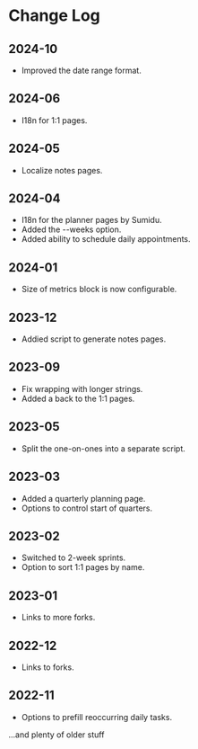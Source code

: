 # Change Log

## 2024-10
- Improved the date range format.

## 2024-06
- I18n for 1:1 pages.

## 2024-05
- Localize notes pages.

## 2024-04
- I18n for the planner pages by Sumidu.
- Added the --weeks option.
- Added ability to schedule daily appointments.

## 2024-01
- Size of metrics block is now configurable.

## 2023-12
- Addied script to generate notes pages.

## 2023-09
- Fix wrapping with longer strings.
- Added a back to the 1:1 pages.

## 2023-05
- Split the one-on-ones into a separate script.

## 2023-03
- Added a quarterly planning page.
- Options to control start of quarters.

## 2023-02
- Switched to 2-week sprints.
- Option to sort 1:1 pages by name.

## 2023-01
- Links to more forks.

## 2022-12
- Links to forks.

## 2022-11
- Options to prefill reoccurring daily tasks.


...and plenty of older stuff
